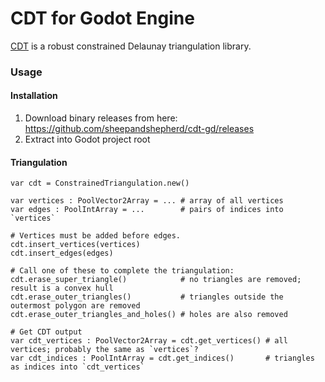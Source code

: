 CDT for Godot Engine
====================

[CDT](https://github.com/artem-ogre/CDT) is a robust constrained Delaunay triangulation library.

### Usage

#### Installation

1. Download binary releases from here: <https://github.com/sheepandshepherd/cdt-gd/releases>
2. Extract into Godot project root

#### Triangulation

```gdscript
var cdt = ConstrainedTriangulation.new()

var vertices : PoolVector2Array = ... # array of all vertices
var edges : PoolIntArray = ...        # pairs of indices into `vertices`

# Vertices must be added before edges.
cdt.insert_vertices(vertices)
cdt.insert_edges(edges)

# Call one of these to complete the triangulation:
cdt.erase_super_triangle()            # no triangles are removed; result is a convex hull
cdt.erase_outer_triangles()           # triangles outside the outermost polygon are removed
cdt.erase_outer_triangles_and_holes() # holes are also removed

# Get CDT output
var cdt_vertices : PoolVector2Array = cdt.get_vertices() # all vertices; probably the same as `vertices`?
var cdt_indices : PoolIntArray = cdt.get_indices()       # triangles as indices into `cdt_vertices`
```


